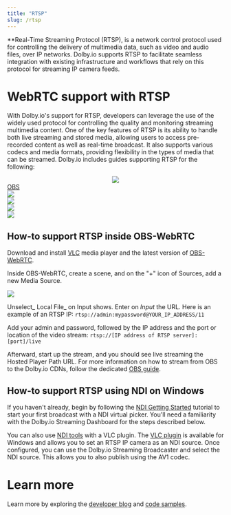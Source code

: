 ```yaml
---
title: "RTSP"
slug: /rtsp
---
```

**Real-Time Streaming Protocol (RTSP), is a network control protocol used for controlling the delivery of multimedia data, such as video and audio files, over IP networks. Dolby.io supports RTSP to facilitate seamless integration with existing infrastructure and workflows that rely on this protocol for streaming IP camera feeds. 

# WebRTC support with RTSP

With Dolby.io's support for RTSP, developers can leverage the use of the widely used protocol for controlling the quality and monitoring streaming multimedia content. One of the key features of RTSP is its ability to handle both live streaming and stored media, allowing users to access pre-recorded content as well as real-time broadcast. It also supports various codecs and media formats, providing flexibility in the types of media that can be streamed. Dolby.io includes guides supporting RTSP for the following:

<div class="small-image-and-text-btn-container">
 	<a href="./using-obs" class="small-image-and-text-btn">
    <div class="obs-inner-container">
      <div align="center">
      <img class="logo-obs" src="https://upload.wikimedia.org/wikipedia/commons/1/14/Open_Broadcaster_Software_Logo.png"/>
      </div>
      <div class="small-image-and-text-btn-title"> OBS </div>
    </div>
  </a>
  
  <a href="./using-ffmpeg" class="small-image-and-text-btn">
    <div class="small-image-and-text-btn-inner-container">
      <div>
        <img class="gray-svg" src="https://upload.wikimedia.org/wikipedia/commons/thumb/5/5f/FFmpeg_Logo_new.svg/2560px-FFmpeg_Logo_new.svg.png"/>
      </div>
      <div class="small-image-and-text-btn-title"> </div>
    </div>
  </a>

  <a href="./liveu-studio-using-whip" class="small-image-and-text-btn">
    <div class="small-image-and-text-btn-inner-container">
      <div>
      <img class="gray-svg" src="https://cdn-liveutv.pressidium.com/wp-content/uploads/2021/06/LiveU_Logo_On_Whtite.png"/>
      </div>
      <div class="small-image-and-text-btn-title"> </div>
    </div>
  </a> 
  
  <a href="./using-whip-with-gstreamer" class="small-image-and-text-btn">
    <div class="small-image-and-text-btn-inner-container">
      <div>
      <img class="gray-svg" src="https://upload.wikimedia.org/wikipedia/commons/thumb/d/db/Gstreamer-logo.svg/2560px-Gstreamer-logo.svg.png"/>
      </div>
      <div class="small-image-and-text-btn-title"> </div>
    </div>
  </a>
  
  <a href="./using-ndi" class="small-image-and-text-btn">
    <div class="small-image-and-text-btn-inner-container">
      <div>
      <img class="gray-svg" src="https://seeklogo.com/images/N/network-device-interface-logo-88C1BBB203-seeklogo.com.png"/>
      </div>
      <div class="small-image-and-text-btn-title"> </div>
    </div>
  </a>
  


  <!--
  <a href="./broadcasting-jitsi-or-zoom-meetings" class="small-image-and-text-btn">
    <div class="small-image-and-text-btn-inner-container">
      <div>
      <img class="gray-svg" src="https://logos-world.net/wp-content/uploads/2021/03/Zoom-Logo.png"/>
      </div>
      <div class="small-image-and-text-btn-title"> </div>
    </div>
  </a>    
  -->
  
</div>



## How-to support RTSP inside OBS-WebRTC

Download and install [VLC](https://www.videolan.org/vlc/) media player and the latest version of [OBS-WebRTC](https://github.com/CoSMoSoftware/OBS-studio-webrtc/releases). 

Inside OBS-WebRTC, create a scene, and on the "+" icon of Sources, add a new Media Source.


![](/img/millicast/Capture_decran_2023-07-13_a_2.57.43_PM.png)



Unselect_ Local File_ on Input shows. Enter on _Input_ the URL. Here is an example of an RTSP IP: `rtsp://admin:mypassword@YOUR_IP_ADDRESS/11`

Add your admin and password, followed by the IP address and the port or location of the video stream: `rtsp://[IP address of RTSP server]:[port]/live`

Afterward, start up the stream, and you should see live streaming the Hosted Player Path URL. For more information on how to stream from OBS to the Dolby.io CDNs, follow the dedicated [OBS guide](/millicast/software-encoders/using-obs.md).

## How-to support RTSP using NDI on Windows

If you haven't already, begin by following the [NDI Getting Started](/millicast/broadcast/using-ndi.md) tutorial to start your first broadcast with a NDI virtual picker. You'll need a familiarity with the Dolby.io Streaming Dashboard for the steps described below.

You can also use [NDI tools](https://ndi.video/tools/ndi-core-suite/) with a VLC plugin. The [VLC plugin](https://ndi.video/tools/vlc-plugin/) is available for Windows and allows you to set an RTSP IP camera as an NDI source. Once configured, you can use the Dolby.io Streaming Broadcaster and select the NDI source. This allows you to also publish using the AV1 codec. 

# Learn more

Learn more by exploring the [developer blog](https://dolby.io/blog/tag/broadcast/) and [code samples](https://github.com/orgs/dolbyio-samples/repositories?q=broadcast).




